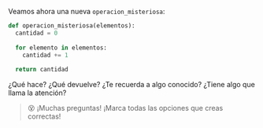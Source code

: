 Veamos ahora una nueva `operacion_misteriosa`:

```python
def operacion_misteriosa(elementos):
  cantidad = 0
  
  for elemento in elementos:
    cantidad += 1
    
  return cantidad
```

¿Qué hace? ¿Qué devuelve? ¿Te recuerda a algo conocido? ¿Tiene algo que llama la atención?

> :dizzy_face: ¡Muchas preguntas! ¡Marca todas las opciones que creas correctas!

